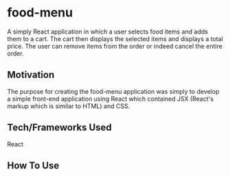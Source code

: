 # food-menu

A simply React application in which a user selects food items and adds them to a cart. The cart then displays the selected items
and displays a total price. The user can remove items from the order or indeed cancel the entire order.

## **Motivation**

The purpose for creating the food-menu application was simply to develop a simple front-end application using React which
contained JSX (React's markup which is similar to HTML) and CSS. 

## **Tech/Frameworks Used**

React

## **How To Use**
